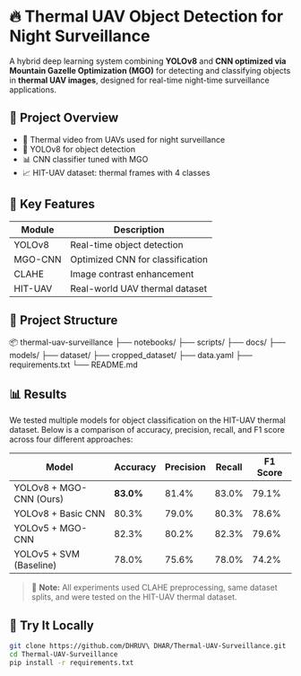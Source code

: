 # 🔥 Thermal UAV Object Detection for Night Surveillance

A hybrid deep learning system combining **YOLOv8** and **CNN optimized via Mountain Gazelle Optimization (MGO)** for detecting and classifying objects in **thermal UAV images**, designed for real-time night-time surveillance applications.

## 📌 Project Overview

- 🚁 Thermal video from UAVs used for night surveillance
- 🧠 YOLOv8 for object detection
- 📊 CNN classifier tuned with MGO
- 📈 HIT-UAV dataset: thermal frames with 4 classes

## 🧠 Key Features

| Module        | Description                              |
|---------------|------------------------------------------|
| YOLOv8        | Real-time object detection               |
| MGO-CNN       | Optimized CNN for classification         |
| CLAHE         | Image contrast enhancement               |
| HIT-UAV       | Real-world UAV thermal dataset           |

## 📁 Project Structure
📦 thermal-uav-surveillance
├── notebooks/
├── scripts/
├── docs/
├── models/
├── dataset/
├── cropped_dataset/
├── data.yaml
├── requirements.txt
└── README.md


## 📊 Results

We tested multiple models for object classification on the HIT-UAV thermal dataset. Below is a comparison of accuracy, precision, recall, and F1 score across four different approaches:

| Model                      | Accuracy | Precision | Recall | F1 Score |
|----------------------------|----------|-----------|--------|----------|
| YOLOv8 + MGO-CNN (Ours)    | **83.0%**| 81.4%     | 83.0%  | 79.1%    |
| YOLOv8 + Basic CNN         | 80.3%    | 79.0%     | 80.3%  | 78.6%    |
| YOLOv5 + MGO-CNN           | 82.3%    | 80.2%     | 82.3%  | 79.6%    |
| YOLOv5 + SVM (Baseline)    | 78.0%    | 75.6%     | 78.0%  | 74.2%    |

> 📌 **Note:** All experiments used CLAHE preprocessing, same dataset splits, and were tested on the HIT-UAV thermal dataset.

## 🚀 Try It Locally

```bash
git clone https://github.com/DHRUV\ DHAR/Thermal-UAV-Surveillance.git
cd Thermal-UAV-Surveillance
pip install -r requirements.txt

